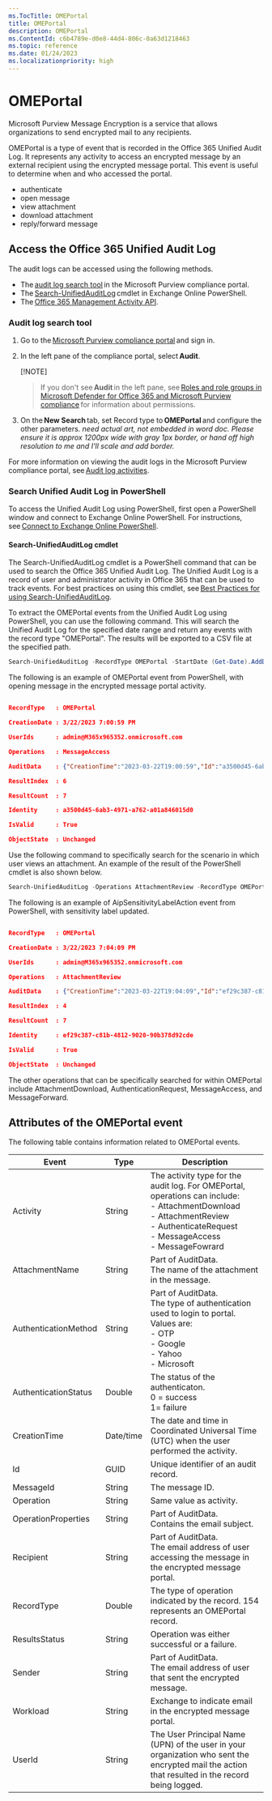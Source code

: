 ```yaml
---
ms.TocTitle: OMEPortal
title: OMEPortal
description: OMEPortal
ms.ContentId: c6b4789e-d0e8-44d4-806c-0a63d1218463
ms.topic: reference
ms.date: 01/24/2023
ms.localizationpriority: high
---
```


# OMEPortal

Microsoft Purview Message Encryption is a service that allows organizations to send encrypted mail to any recipients.

OMEPortal is a type of event that is recorded in the Office 365 Unified Audit Log.  It represents any activity to access an encrypted message by an external recipient using the encrypted message portal.  This event is useful to determine when and who accessed the portal.

- authenticate
- open message
- view attachment
- download attachment
- reply/forward message

## Access the Office 365 Unified Audit Log

The audit logs can be accessed using the following methods.

- The [audit log search tool](/office/office-365-management-api/aipsensitivitylabelaction#audit-log-search-tool.md) in the Microsoft Purview compliance portal.
- The [Search-UnifiedAuditLog](/office/office-365-management-api/aipsensitivitylabelaction#search-unified-audit-log-in-powershell.md) cmdlet in Exchange Online PowerShell.
- The [Office 365 Management Activity API](/office/office-365-management-api/aipsensitivitylabelaction#office-365-management-activity-api.md).

### Audit log search tool

1. Go to the [Microsoft Purview compliance portal](https://sip.compliance.microsoft.com/homepage) and sign in.
2. In the left pane of the compliance portal, select **Audit**.

    [!NOTE]
    > If you don't see **Audit** in the left pane, see [Roles and role groups in Microsoft Defender for Office 365 and Microsoft Purview compliance](/microsoft-365/security/office-365-security/scc-permissions?view=o365-worldwide&preserve-view=true) for information about permissions.

3. On the **New Search** tab, set Record type to **OMEPortal** and configure the other parameters.
*need actual art, not embedded in word doc. Please ensure it is approx 1200px wide with gray 1px border, or hand off high resolution to me and I'll scale and add border.*

For more information on viewing the audit logs in the Microsoft Purview compliance portal, see [Audit log activities](/microsoft-365/compliance/audit-log-activities?view=o365-worldwide).

### Search Unified Audit Log in PowerShell

To access the Unified Audit Log using PowerShell, first open a PowerShell window and connect to Exchange Online PowerShell. For instructions, see [Connect to Exchange Online PowerShell](/powershell/exchange/connect-to-exchange-online-powershell?view=exchange-ps).

#### Search-UnifiedAuditLog cmdlet

The Search-UnifiedAuditLog cmdlet is a PowerShell command that can be used to search the Office 365 Unified Audit Log. The Unified Audit Log is a record of user and administrator activity in Office 365 that can be used to track events. For best practices on using this cmdlet, see [Best Practices for using Search-UnifiedAuditLog](/office/office-365-management-api/aip-unified-audit-logs-best-practices.md).

To extract the OMEPortal events from the Unified Audit Log using PowerShell, you can use the following command. This will search the Unified Audit Log for the specified date range and return any events with the record type "OMEPortal". The results will be exported to a CSV file at the specified path.

```powershell
Search-UnifiedAuditLog -RecordType OMEPortal -StartDate (Get-Date).AddDays(-100) -EndDate (Get-Date) | Export-Csv -Path <output file> 
```

The following is an example of OMEPortal event from PowerShell, with opening message in the encrypted message portal activity.

```json

RecordType   : OMEPortal 

CreationDate : 3/22/2023 7:00:59 PM 

UserIds      : admin@M365x965352.onmicrosoft.com 

Operations   : MessageAccess 

AuditData    : {"CreationTime":"2023-03-22T19:00:59","Id":"a3500d45-6ab3-4971-a762-a01a846015d0","Operation":"MessageAccess","OrganizationId":"84b06764-3e5e-4f51-9a78-046a7f38b59b","RecordType":154,"ResultStatus":"Success","UserKey":"admin@M365x965352.onmicrosoft.com","UserType":0,"Version":1,"Workload":"Exchange","UserId":"admin@M365x965352.onmicrosoft.com","AuthenticationMethod":"Google","AuthenticationStatus":0,"MessageId":"<MW5PR18MB5094602B59DFEC335A3C5E58AA869@MW5PR18MB5094.namprd18.prod.outlook.com>","OperationProperties":[{"Name":"MailSubject","Value":"Support case 1234567"}],"OperationStatus":0,"Recipient":"samschan.msft@gmail.com","Sender":"admin@M365x965352.onmicrosoft.com"} 

ResultIndex  : 6 

ResultCount  : 7 

Identity     : a3500d45-6ab3-4971-a762-a01a846015d0 

IsValid      : True 

ObjectState  : Unchanged 

```

Use the following command to specifically search for the scenario in which user views an attachment. An example of the result of the PowerShell cmdlet is also shown below.

```PowerShell
Search-UnifiedAuditLog -Operations AttachmentReview -RecordType OMEPortal -StartDate (Get-Date).AddDays(-100) -EndDate (Get-Date)
```

The following is an example of AipSensitivityLabelAction event from PowerShell, with sensitivity label updated.

```json

RecordType   : OMEPortal 

CreationDate : 3/22/2023 7:04:09 PM 

UserIds      : admin@M365x965352.onmicrosoft.com 

Operations   : AttachmentReview 

AuditData    : {"CreationTime":"2023-03-22T19:04:09","Id":"ef29c387-c81b-4812-9020-90b378d92cde","Operation":"AttachmentReview","OrganizationId":"84b06764-3e5e-4f51-9a78-046a7f38b59b","RecordType":154,"ResultStatus":"Failure","UserKey":"admin@M365x965352.onmicrosoft.com","UserType":0,"Version":1,"Workload":"Exchange","UserId":"admin@M365x965352.onmicrosoft.com","AttachmentName":"Form.docx","AuthenticationMethod":"OTP","AuthenticationStatus":0,"MessageId":"<MW5PR18MB5094CD4A4C6D8A5636154FEBAA869@MW5PR18MB5094.namprd18.prod.outlook.com>","OperationProperties":[{"Name":"MailSubject","Value":"Support case 987654"}],"OperationStatus":1,"Recipient":"samschan.msft@gmail.com","Sender":"admin@M365x965352.onmicrosoft.com"} 

ResultIndex  : 4 

ResultCount  : 7 

Identity     : ef29c387-c81b-4812-9020-90b378d92cde 

IsValid      : True 

ObjectState  : Unchanged 
```

The other operations that can be specifically searched for within OMEPortal include AttachmentDownload, AuthenticationRequest, MessageAccess, and MessageForward.

## Attributes of the OMEPortal event

The following table contains information related to OMEPortal events.

|Event     |Type       |Description |
|----------|-----------|------------|
|Activity  | String    | The activity type for the audit log. For OMEPortal, operations can include: <br>- AttachmentDownload<br>- AttachmentReview<br>- AuthenticateRequest<br>- MessageAccess<br>- MessageFowrard |
|AttachmentName |String |Part of AuditData. <br>The name of the attachment in the message.|Details on the operation of the OMEPortal event.<br>|
|AuthenticationMethod  |String |Part of AuditData. <br>The type of authentication used to login to portal. Values are: <br>- OTP <br>- Google <br>- Yahoo <br>- Microsoft |
|AuthenticationStatus  |Double |The status of the authenticaton. <br>0 = success<br>1= failure  |
|CreationTime |Date/time |The date and time in Coordinated Universal Time (UTC) when the user performed the activity. |
|Id        |GUID       |Unique identifier of an audit record. |
|MessageId |String     |The message ID. |
|Operation |String     |Same value as activity. |
|OperationProperties   |String |Part of AuditData. <br>Contains the email subject. |
|Recipient |String     |Part of AuditData. <br>The email address of user accessing the message in the encrypted message portal. |
|RecordType |Double    |The type of operation indicated by the record. 154 represents an OMEPortal record. |
|ResultsStatus |String |Operation was either successful or a failure. |
|Sender |String |Part of AuditData. <br>The email address of user that sent the encrypted message. |
|Workload |String | Exchange to indicate email in the encrypted message portal. |
|UserId |String |The User Principal Name (UPN) of the user in your organization who sent the encrypted mail the action that resulted in the record being logged. |

